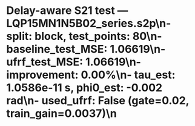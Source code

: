 # Delay-aware S21 test — LQP15MN1N5B02_series.s2p\n- split: block, test_points: 80\n- baseline_test_MSE: 1.06619\n- ufrf_test_MSE: 1.06619\n- improvement: 0.00%\n- tau_est: 1.0586e-11 s, phi0_est: -0.002 rad\n- used_ufrf: False (gate=0.02, train_gain=0.0037)\n
